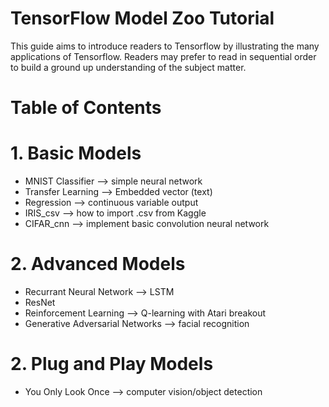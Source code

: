 # TensorFlow Model Zoo Tutorial
This guide aims to introduce readers to Tensorflow by illustrating the many applications of Tensorflow.
Readers may prefer to read in sequential order to build a ground up understanding of the subject matter.

# Table of Contents
# 1. Basic Models
* MNIST Classifier --> simple neural network
* Transfer Learning --> Embedded vector (text)
* Regression --> continuous variable output
* IRIS_csv --> how to import .csv from Kaggle
* CIFAR_cnn --> implement basic convolution neural network

# 2. Advanced Models
* Recurrant Neural Network --> LSTM
* ResNet
* Reinforcement Learning --> Q-learning with Atari breakout
* Generative Adversarial Networks --> facial recognition 

# 2. Plug and Play Models
* You Only Look Once --> computer vision/object detection


